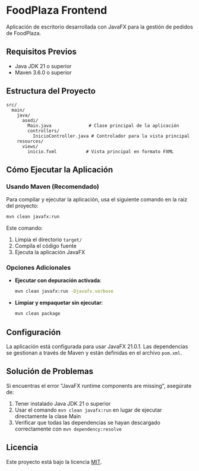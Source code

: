 # FoodPlaza Frontend

Aplicación de escritorio desarrollada con JavaFX para la gestión de pedidos de FoodPlaza.

## Requisitos Previos

- Java JDK 21 o superior
- Maven 3.6.0 o superior

## Estructura del Proyecto

```
src/
  main/
    java/
      asedi/
        Main.java              # Clase principal de la aplicación
        controllers/
          InicioController.java # Controlador para la vista principal
    resources/
      views/
        inicio.fxml           # Vista principal en formato FXML
```

## Cómo Ejecutar la Aplicación

### Usando Maven (Recomendado)

Para compilar y ejecutar la aplicación, usa el siguiente comando en la raíz del proyecto:

```bash
mvn clean javafx:run
```

Este comando:
1. Limpia el directorio `target/`
2. Compila el código fuente
3. Ejecuta la aplicación JavaFX

### Opciones Adicionales

- **Ejecutar con depuración activada**:
  ```bash
  mvn clean javafx:run -Djavafx.verbose
  ```

- **Limpiar y empaquetar sin ejecutar**:
  ```bash
  mvn clean package
  ```

## Configuración

La aplicación está configurada para usar JavaFX 21.0.1. Las dependencias se gestionan a través de Maven y están definidas en el archivo `pom.xml`.

## Solución de Problemas

Si encuentras el error "JavaFX runtime components are missing", asegúrate de:

1. Tener instalado Java JDK 21 o superior
2. Usar el comando `mvn clean javafx:run` en lugar de ejecutar directamente la clase Main
3. Verificar que todas las dependencias se hayan descargado correctamente con `mvn dependency:resolve`

## Licencia

Este proyecto está bajo la licencia [MIT](LICENSE).
